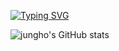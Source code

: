[![Typing SVG](https://readme-typing-svg.demolab.com?font=Delius&pause=1000&color=F77BBA&background=FFFFFF00&width=435&lines=Welcome+to+Jungho's+GitHub)](https://git.io/typing-svg)


![jungho's GitHub stats](https://github-readme-stats.vercel.app/api?username=anuraghazra&theme=dark&show_icons=true)
